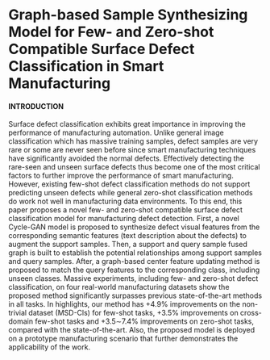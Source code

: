 # Graph-based Sample Synthesizing Model for Few- and Zero-shot Compatible Surface Defect Classification in Smart Manufacturing

#### INTRODUCTION
Surface defect classification exhibits great importance in improving the performance of manufacturing automation. Unlike general image classification which has massive training samples, defect samples are very rare or some are never seen before since smart manufacturing techniques have significantly avoided the normal defects. Effectively detecting the rare-seen and unseen surface defects thus become one of the most critical factors to further improve the performance of smart manufacturing. However, existing few-shot defect classification methods do not support predicting unseen defects while general zero-shot classification methods do work not well in manufacturing data environments. To this end, this paper proposes a novel few- and zero-shot compatible surface defect classification model for manufacturing defect detection. First, a novel Cycle-GAN model is proposed to synthesize defect visual features from the corresponding semantic features (text description about the defects) to augment the support samples. Then, a support and query sample fused graph is built to establish the potential relationships among support samples and query samples. After, a graph-based center feature updating method is proposed to match the query features to the corresponding class, including unseen classes. Massive experiments, including few- and zero-shot defect classification, on four real-world manufacturing datasets show the proposed method significantly surpasses previous state-of-the-art methods in all tasks. In highlights, our method has +4.9% improvements on the non-trivial dataset (MSD-Cls) for few-shot tasks, +3.5% improvements on cross-domain few-shot tasks and +3.5∼7.4% improvements on zero-shot tasks, compared with the state-of-the-art. Also, the proposed model is deployed on a prototype manufacturing scenario that further demonstrates the applicability of the work.